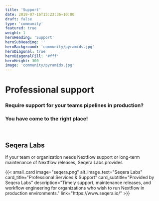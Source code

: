 ```yaml
---
title: 'Support'
date: 2019-07-16T15:23:36+10:00
draft: false
type: 'community'
featured: true
weight: 1
heroHeading: 'Support'
heroSubHeading: ''
heroBackground: 'community/pyramids.jpg'
heroDiagonal: true
heroDiagonalFill: '#fff'
heroHeight: 300
image: 'community/pyramids.jpg'
---
```

# Professional support

### Require support for your teams pipelines in production? 

### You have come to the right place!

</br>

## Seqera Labs
If your team or organization needs Nextflow support or long-term maintenance of Nextflow releases, Seqera Labs provides 

<div class="row">
  {{< small_card
    image="seqera.png" 
    alt_image_text="Seqera Labs"
    card_title="Professional Services & Support" 
    card_subtitle="Provided by Seqera Labs" 
    description="Timely support, maintenance releases, and workflow engineering for organizations who wish to run Nextflow in production environments."
    link="https://www.seqera.io/"
  >}}
</div>
</br>

